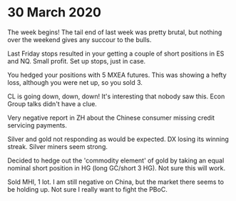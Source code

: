# 30 March 2020


The week begins! The tail end of last week was pretty brutal, but nothing over the weekend gives any succour to the bulls.

Last Friday stops resulted in your getting a couple of short positions in ES and NQ. Small profit. Set up stops, just in case.

You hedged your positions with 5 MXEA futures. This was showing a hefty loss, although you were net up, so you sold 3.

CL is going down, down, down! It's interesting that nobody saw this. Econ Group talks didn't have a clue.

Very negative report in ZH about the Chinese consumer missing credit servicing payments. 

Silver and gold not responding as would be expected. DX losing its winning streak. Silver miners seem strong.

Decided to hedge out the 'commodity element' of gold by taking an equal nominal short position in HG (long GC/short 3 HG).
Not sure this will work.

Sold MHI, 1 lot. I am still negative on China, but the market there seems to be holding up.
Not sure I really want to fight the PBoC.



